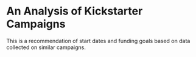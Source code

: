 # An Analysis of Kickstarter Campaigns
This is a recommendation of start dates and funding goals based on data collected on similar campaigns. 
